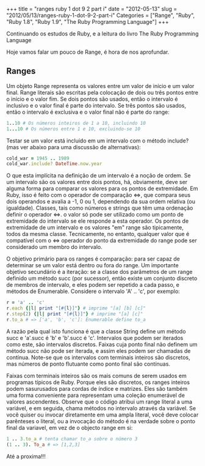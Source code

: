 +++
title = "ranges ruby 1 dot 9 2 part i"
date = "2012-05-13"
slug = "2012/05/13/ranges-ruby-1-dot-9-2-part-i"
Categories = ["Range", "Ruby", "Ruby 1.8", "Ruby 1.9", "The Ruby Programming Language"]
+++
<!--more-->
<p>Continuando os estudos de Ruby, e a leitura do livro The Ruby Programming Language</p>

<p>Hoje vamos falar um pouco de Range, é hora de nos aprofundar.</p>

<h2>Ranges</h2>

Um objeto Range representa os valores entre um valor de início e um valor final. Range literais são escritas pela colocação de dois ou três pontos entre o início e o valor fim. Se dois pontos são usados, então o intervalo é inclusivo e o valor final é parte do intervalo. Se três pontos são usados, então o intervalo é exclusiva e o valor final não é parte do range:

``` ruby Range
1..10 # Os números inteiros de 1 a 10, incluindo 10
1...10 # Os números entre 1 e 10, excluindo-se 10
```

Testar se um valor está incluído em um intervalo com o método include? (mas ver abaixo para uma discussão de alternativas):

``` ruby Range
cold_war = 1945 .. 1989
cold_war.include? DateTime.now.year
```

O que esta implícita na definição de um intervalo é a noção de ordem. Se um intervalo são os valores entre dois pontos,
há, obviamente, deve ser alguma forma para comparar os valores para os pontos de extremidade. Em Ruby, isso é feito
com o operador de comparação <=>, que compara seus dois operandos e avalia a -1, 0 ou 1, dependendo da sua ordem relativa
(ou igualdade). Classes, tais como números e strings que têm uma ordenação definir o operador <=>. o
valor só pode ser utilizado como um ponto de extremidade do intervalo se ele responde a esta
operador. Os pontos de extremidade de um intervalo e os valores "em" range são
tipicamente, todos da mesma classe. Tecnicamente, no entanto, qualquer valor que é
compatível com o <=> operador do ponto da extremidade do range pode ser considerado um membro do intervalo.

O objetivo primário para os ranges é comparação: para ser capaz de determinar se um valor está dentro ou fora do range. Um importante
objetivo secundário é a iteração: se a classe dos parâmetros de um range definido um método succ (por sucessor), então existe um conjunto discreto de membros de intervalo, e eles podem
ser repetido a cada passo, e métodos de Enumerable. Considere o intervalo 'A' .. 'c', por exemplo:

```ruby Range
r = 'a' .. 'c'
r.each {|l| print "[#{l}]"} # imprime "[a] [b] [c]"
r.step(2) {|l| print "[#{l}]"} # imprime "[a] [c]"
r.to_a # => ['a', 'b', 'c']: Enumerable define to_a
```

A razão pela qual isto funciona é que a classe String define um método succ e 'a'.succ é 'b' e 'b'.succ é 'c'. Intervalos que
podem ser iterados como este, são intervalos discretos. Faixas cuja ponto final não definem um método succ não pode ser iterada,
e assim eles podem ser chamadas de contínua. Note-se que os intervalos com terminais inteiros são discretos, mas números de ponto flutuante como ponto final são contínuas.

Faixas com terminais inteiros são os mais comuns de serem usados ​​em programas típicos de Ruby. Porque eles são discretos, os ranges inteiros podem sasurusados para cordas de índice e matrizes. Eles são também uma forma conveniente para
representam uma coleção enumerável de valores ascendentes. Observe que o código atribui um range literal a uma variável, e
em seguida, chama métodos no intervalo através da variável. Se você quiser ou
invocar diretamente em uma ampla literal, você deve colocar parênteses o literal, ou a invocação do método é na verdade sobre o ponto final da variavel, em vez de o objecto range em si:


``` ruby Range
1 .. 3.to_a # tenta chamar to_a sobre o número 3
(1 .. 3). To_a # => [1,2,3]
```

Até a proxima!!!
